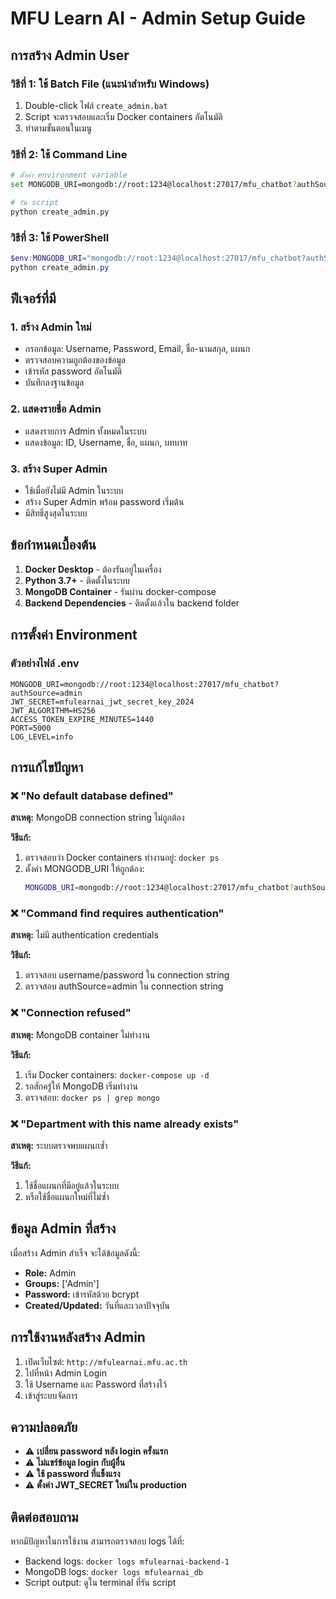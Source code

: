 # MFU Learn AI - Admin Setup Guide

## การสร้าง Admin User

### วิธีที่ 1: ใช้ Batch File (แนะนำสำหรับ Windows)

1. Double-click ไฟล์ `create_admin.bat`
2. Script จะตรวจสอบและเริ่ม Docker containers อัตโนมัติ
3. ทำตามขั้นตอนในเมนู

### วิธีที่ 2: ใช้ Command Line

```bash
# ตั้งค่า environment variable
set MONGODB_URI=mongodb://root:1234@localhost:27017/mfu_chatbot?authSource=admin

# รัน script
python create_admin.py
```

### วิธีที่ 3: ใช้ PowerShell

```powershell
$env:MONGODB_URI="mongodb://root:1234@localhost:27017/mfu_chatbot?authSource=admin"
python create_admin.py
```

## ฟีเจอร์ที่มี

### 1. สร้าง Admin ใหม่
- กรอกข้อมูล: Username, Password, Email, ชื่อ-นามสกุล, แผนก
- ตรวจสอบความถูกต้องของข้อมูล
- เข้ารหัส password อัตโนมัติ
- บันทึกลงฐานข้อมูล

### 2. แสดงรายชื่อ Admin
- แสดงรายการ Admin ทั้งหมดในระบบ
- แสดงข้อมูล: ID, Username, ชื่อ, แผนก, บทบาท

### 3. สร้าง Super Admin
- ใช้เมื่อยังไม่มี Admin ในระบบ
- สร้าง Super Admin พร้อม password เริ่มต้น
- มีสิทธิ์สูงสุดในระบบ

## ข้อกำหนดเบื้องต้น

1. **Docker Desktop** - ต้องรันอยู่ในเครื่อง
2. **Python 3.7+** - ติดตั้งในระบบ
3. **MongoDB Container** - รันผ่าน docker-compose
4. **Backend Dependencies** - ติดตั้งแล้วใน backend folder

## การตั้งค่า Environment

### ตัวอย่างไฟล์ .env

```env
MONGODB_URI=mongodb://root:1234@localhost:27017/mfu_chatbot?authSource=admin
JWT_SECRET=mfulearnai_jwt_secret_key_2024
JWT_ALGORITHM=HS256
ACCESS_TOKEN_EXPIRE_MINUTES=1440
PORT=5000
LOG_LEVEL=info
```

## การแก้ไขปัญหา

### ❌ "No default database defined"

**สาเหตุ:** MongoDB connection string ไม่ถูกต้อง

**วิธีแก้:**
1. ตรวจสอบว่า Docker containers ทำงานอยู่: `docker ps`
2. ตั้งค่า MONGODB_URI ให้ถูกต้อง:
   ```bash
   MONGODB_URI=mongodb://root:1234@localhost:27017/mfu_chatbot?authSource=admin
   ```

### ❌ "Command find requires authentication"

**สาเหตุ:** ไม่มี authentication credentials

**วิธีแก้:**
1. ตรวจสอบ username/password ใน connection string
2. ตรวจสอบ authSource=admin ใน connection string

### ❌ "Connection refused"

**สาเหตุ:** MongoDB container ไม่ทำงาน

**วิธีแก้:**
1. เริ่ม Docker containers: `docker-compose up -d`
2. รอสักครู่ให้ MongoDB เริ่มทำงาน
3. ตรวจสอบ: `docker ps | grep mongo`

### ❌ "Department with this name already exists"

**สาเหตุ:** ระบบตรวจพบแผนกซ้ำ

**วิธีแก้:**
1. ใช้ชื่อแผนกที่มีอยู่แล้วในระบบ
2. หรือใช้ชื่อแผนกใหม่ที่ไม่ซ้ำ

## ข้อมูล Admin ที่สร้าง

เมื่อสร้าง Admin สำเร็จ จะได้ข้อมูลดังนี้:

- **Role:** Admin
- **Groups:** ['Admin']
- **Password:** เข้ารหัสด้วย bcrypt
- **Created/Updated:** วันที่และเวลาปัจจุบัน

## การใช้งานหลังสร้าง Admin

1. เปิดเว็บไซต์: `http://mfulearnai.mfu.ac.th`
2. ไปที่หน้า Admin Login
3. ใช้ Username และ Password ที่สร้างไว้
4. เข้าสู่ระบบจัดการ

## ความปลอดภัย

- ⚠️ **เปลี่ยน password หลัง login ครั้งแรก**
- ⚠️ **ไม่แชร์ข้อมูล login กับผู้อื่น**
- ⚠️ **ใช้ password ที่แข็งแรง**
- ⚠️ **ตั้งค่า JWT_SECRET ใหม่ใน production**

## ติดต่อสอบถาม

หากมีปัญหาในการใช้งาน สามารถตรวจสอบ logs ได้ที่:

- Backend logs: `docker logs mfulearnai-backend-1`
- MongoDB logs: `docker logs mfulearnai_db`
- Script output: ดูใน terminal ที่รัน script 